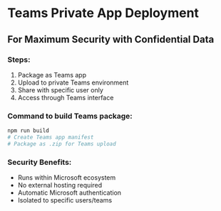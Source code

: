 # Teams Private App Deployment

## For Maximum Security with Confidential Data

### Steps:
1. Package as Teams app
2. Upload to private Teams environment
3. Share with specific user only
4. Access through Teams interface

### Command to build Teams package:
```bash
npm run build
# Create Teams app manifest
# Package as .zip for Teams upload
```

### Security Benefits:
- Runs within Microsoft ecosystem
- No external hosting required
- Automatic Microsoft authentication
- Isolated to specific users/teams
